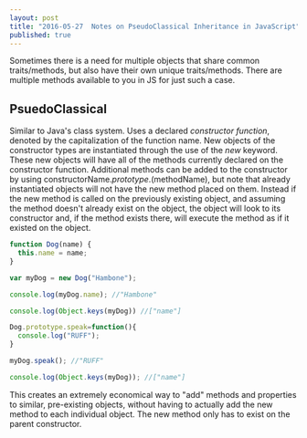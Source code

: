 ```yaml
---
layout: post
title: "2016-05-27  Notes on PseudoClassical Inheritance in JavaScript"
published: true
---
```


Sometimes there is a need for multiple objects that share common
traits/methods, but also have their own unique traits/methods. There are
multiple methods available to you in JS for just such a case.

## PsuedoClassical

Similar to Java's class system. Uses a declared _constructor function_, denoted
by the capitalization of the function name. New objects of the constructor types
are instantiated through the use of the _new_ keyword. These new objects will
have all of the methods currently declared on the constructor function.
Additional methods can be added to the constructor by using
constructorName._prototype_.(methodName), but note that already instantiated
objects will not have the new method placed on them. Instead if the new method
is called on the previously existing object, and assuming the method doesn't
already exist on the object, the object will look to its constructor and, if the
method exists there, will execute the method as if it existed on the object.

```javascript
function Dog(name) {
  this.name = name;
}

var myDog = new Dog("Hambone");

console.log(myDog.name); //"Hambone"

console.log(Object.keys(myDog)) //["name"]

Dog.prototype.speak=function(){
  console.log("RUFF");
}

myDog.speak(); //"RUFF"

console.log(Object.keys(myDog)); //["name"]

```

This creates an extremely economical way to "add" methods and properties to
similar, pre-existing objects, without having to actually add the new method to
each individual object. The new method only has to exist on the parent
constructor.
